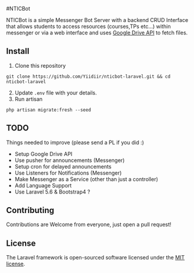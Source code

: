 
#NTICBot

NTICBot is a simple Messenger Bot Server with a backend CRUD Interface that allows students to access resources (courses,TPs etc...) within messenger or via a web interface and uses [Google Drive API](https://developers.google.com/drive/) to fetch files.


## Install
1.  Clone this repository
```
git clone https://github.com/Yiidiir/nticbot-laravel.git && cd nticbot-laravel
```
2. Update ``.env`` file with your details.
3. Run artisan 
```
php artisan migrate:fresh --seed
```
## TODO
Things needed to improve (please send a PL if you did :) 

- Setup Google Drive API
- Use pusher for announcements (Messenger)
- Setup cron for delayed announcements
- Use Listeners for Notifications (Messenger)
- Make Messenger as a Service (other than just a controller)
- Add Language Support
- Use Laravel 5.6 & Bootstrap4 ?

## Contributing

Contributions are Welcome from everyone, just open a pull request!


## License

The Laravel framework is open-sourced software licensed under the [MIT license](http://opensource.org/licenses/MIT).
